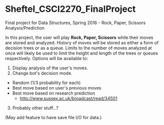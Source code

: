# Sheftel_CSCI2270_FinalProject
Final project for Data Structures, Spring 2016 - Rock, Paper, Scissors Analysis/Prediction

In this project, the user will play **Rock, Paper, Scissors** while their moves are stored and analyzed. History of moves will be stored as either a form of decision trees or as a queue. Limits to the number of moves analyzed at once will likely be used to limit the height and length of the trees or queues respectively. Options will be available to:
1. Display analysis of the user's moves.
2. Change bot's decision mode.
  * Random (1/3 probability for each)
  * Best move based on user's previous moves
  * Best move based on research prediction
    - http://www.sussex.ac.uk/broadcast/read/34501
3. Probably other stuff...?

(May add feature to have save file I/O for data.)
